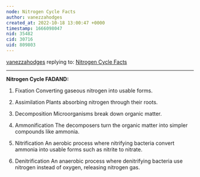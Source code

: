 ```yaml
---
node: Nitrogen Cycle Facts
author: vanezzahodges
created_at: 2022-10-18 13:00:47 +0000
timestamp: 1666098047
nid: 35482
cid: 30716
uid: 809803
---
```




[vanezzahodges](../profile/vanezzahodges) replying to: [Nitrogen Cycle Facts](../notes/TheChessGym/10-18-2022/nitrogen-cycle-facts)

----
**Nitrogen Cycle FADAND:**

1.	Fixation 
Converting gaseous nitrogen into usable forms.

2.	Assimilation
Plants absorbing nitrogen through their roots.

3.	Decomposition
Microorganisms break down organic matter.

4.	Ammonification
The decomposers turn the organic matter into simpler compounds like ammonia.

5.	Nitrification
An aerobic process where nitrifying bacteria convert ammonia into usable forms such as nitrite to nitrate.

6.	Denitrification
An anaerobic process where denitrifying bacteria use nitrogen instead of oxygen, releasing nitrogen gas. 
